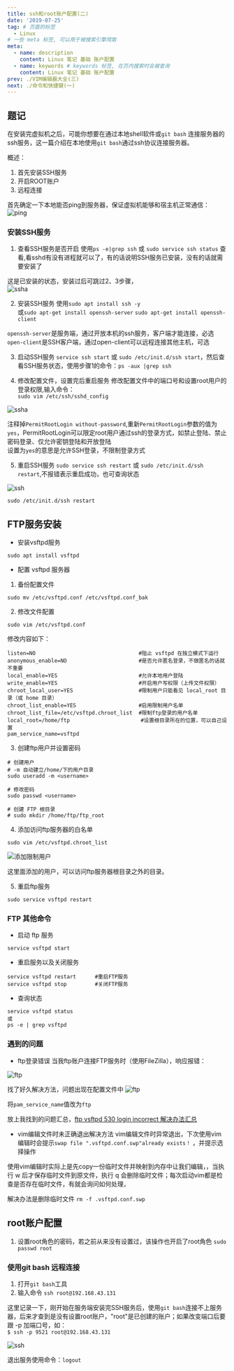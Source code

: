 ```yaml
---
title: ssh和root账户配置(二)
date: '2019-07-25'
tag: # 页面的标签 
  - Linux
# 一些 meta 标签, 可以用于被搜索引擎爬取
meta:
  - name: description
    content: Linux 笔记 基础 账户配置
  - name: keywords # keywords 标签, 在页内搜索时会被查询
    content: Linux 笔记 基础 账户配置
prev: ./VIM编辑器大全(三)
next: ./命令和快捷键(一)
---
```


## 题记
在安装完虚拟机之后，可能你想要在通过本地shell软件或`git bash` 连接服务器的ssh服务，这一篇介绍在本地使用`git bash`通过ssh协议连接服务器。

概述：  
1. 首先安装SSH服务
2. 开启ROOT账户
3. 远程连接

首先确定一下本地能否ping到服务器，保证虚拟机能够和宿主机正常通信：
![ping](./images/1.jpg) 

<!-- ---------------------------------------- SSH 相关开始 ------------------------------------------------------ -->
### 安装SSH服务
1. 查看SSH服务是否开启
使用`ps -e|grep ssh` 或 `sudo service ssh status` 查看,看sshd有没有进程就可以了，有的话说明SSH服务已安装，没有的话就需要安装了

这是已安装的状态，安装过后可跳过2、3步骤，  
![ssha](./images/2.jpg) 

2. 安装SSH服务
使用`sudo apt install ssh -y`  
或`sudo apt-get install openssh-server`
`sudo apt-get install openssh-client`  

`openssh-server`是服务端，通过开放本机的ssh服务，客户端才能连接，必选    
`open-client`是SSH客户端，通过open-client可以远程连接其他主机，可选

3. 启动SSH服务
`service ssh start` 或 `sudo /etc/init.d/ssh start`，然后查看SSH服务状态，使用步骤1的命令：`ps -aux |grep ssh`

4. 修改配置文件，设置完后重启服务
修改配置文件中的端口号和设置root用户的登录权限,输入命令：  
`sudo vim /etc/ssh/sshd_config`

![ssha](./images/3.jpg)

注释掉`PermitRootLogin without-password`,重新`PermitRootLogin`参数的值为`yes`，PermitRootLogin可以限定root用户通过ssh的登录方式，如禁止登陆、禁止密码登录、仅允许密钥登陆和开放登陆  
设置为`yes`的意思是允许SSH登录，不限制登录方式

5. 重启SSH服务
`sudo service ssh restart` 或 `sudo /etc/init.d/ssh restart`,不报错表示重启成功，也可查询状态

![ssh](./images/4.jpg)

`sudo /etc/init.d/ssh restart`

<!-- ---------------------------------------- SSH 相关结束 ------------------------------------------------------ -->
<!-- ---------------------------------------- FTP 相关开始 ------------------------------------------------------ -->

## FTP服务安装
- 安装vsftpd服务
```
sudo apt install vsftpd
```

- 配置 vsftpd 服务器
1. 备份配置文件
```
sudo mv /etc/vsftpd.conf /etc/vsftpd.conf_bak
```

2. 修改文件配置
```
sudo vim /etc/vsftpd.conf
```

修改内容如下：
```
listen=NO                                 #阻止 vsftpd 在独立模式下运行
anonymous_enable=NO                       #是否允许匿名登录，不做匿名的话就不重要
local_enable=YES                          #允许本地用户登陆
write_enable=YES                          #开启用户写权限（上传文件权限）
chroot_local_user=YES                     #限制用户只能看见 local_root 目录（或 home 目录）
chroot_list_enable=YES                    #启用限制用户名单                
chroot_list_file=/etc/vsftpd.chroot_list  #限制ftp登录的用户名单
local_root=/home/ftp　                     #设置根目录所在的位置，可以自己设置
pam_service_name=vsftpd
```

3. 创建ftp用户并设置密码
```
# 创建用户
# -m 自动建立/home/下的用户目录
sudo useradd -m <username>

# 修改密码
sudo passwd <username>

# 创建 FTP 根目录
# sudo mkdir /home/ftp/ftp_root
```

4. 添加访问ftp服务器的白名单
```
sudo vim /etc/vsftpd.chroot_list
```
![添加限制用户](./images/4.jpg)

这里面添加的用户，可以访问ftp服务器根目录之外的目录。

<!-- 修改 `/etc/pam.d/vsftpd`
```
sudo vim /etc/pam.d/vsftpd
```

注释掉`auth   required        pam_shells.so`, 保存退出 -->

5. 重启ftp服务
```
sudo service vsftpd restart
```

### FTP 其他命令
- 启动 ftp 服务
```
service vsftpd start
```

- 重启服务以及关闭服务
```
service vsftpd restart      #重启FTP服务
service vsftpd stop         #关闭FTP服务
```

- 查询状态
```
service vsftpd status 
或
ps -e | grep vsftpd
```

### 遇到的问题
- ftp登录错误
当我ftp账户连接FTP服务时（使用FileZilla），响应报错：

![ftp](./images/7.jpg)

找了好久解决方法，问题出现在配置文件中
![ftp](./images/8.png)

将`pam_service_name`值改为`ftp`

放上我找到的问题汇总，[ftp vsftpd 530 login incorrect 解决办法汇总](https://blog.csdn.net/wlchn/article/details/50855447)



- vim编辑文件时未正确退出解决方法
vim编辑文件时异常退出，下次使用vim编辑时会提示`swap file ".vsftpd.conf.swp"already exists！` ，并提示选择操作

使用vim编辑时实际上是先copy一份临时文件并映射到内存中让我们编辑，，当执行 w 后才保存临时文件到原文件，执行 q 会删除临时文件；每次启动vim都是检查是否存在临时文件，有就会询问如何处理，

解决办法是删除临时文件
`rm -f .vsftpd.conf.swp`

<!-- ---------------------------------------- FTP 相关结束 ------------------------------------------------------ -->

## root账户配置
1. 设置root角色的密码，若之前从来没有设置过，该操作也开启了root角色
`sudo passwd root`

### 使用git bash 远程连接
1. 打开`git bash`工具
2. 输入命令 `ssh root@192.168.43.131`

这里记录一下，刚开始在服务端安装完SSH服务后，使用`git bash`连接不上服务器，后来才查到是没有设置root账户，"root"是已创建的账户；如果改变端口后要跟 -p 加端口号，如：  
`$ ssh -p 9521 root@192.168.43.131`

![ssh](./images/5.jpg)

退出服务使用命令：`logout`

